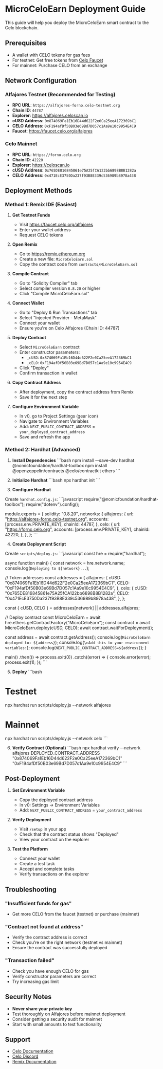 # MicroCeloEarn Deployment Guide

This guide will help you deploy the MicroCeloEarn smart contract to the Celo blockchain.

## Prerequisites

- A wallet with CELO tokens for gas fees
- For testnet: Get free tokens from [Celo Faucet](https://faucet.celo.org/alfajores)
- For mainnet: Purchase CELO from an exchange

## Network Configuration

### Alfajores Testnet (Recommended for Testing)
- **RPC URL**: `https://alfajores-forno.celo-testnet.org`
- **Chain ID**: `44787`
- **Explorer**: https://alfajores.celoscan.io
- **cUSD Address**: `0x874069Fa1Eb16D44d622F2e0Ca25eeA172369bC1`
- **CELO Address**: `0xF194afDf50B03e69Bd7D057c1Aa9e10c9954E4C9`
- **Faucet**: https://faucet.celo.org/alfajores

### Celo Mainnet
- **RPC URL**: `https://forno.celo.org`
- **Chain ID**: `42220`
- **Explorer**: https://celoscan.io
- **cUSD Address**: `0x765DE816845861e75A25fCA122bb6898B8B1282a`
- **CELO Address**: `0x471EcE3750Da237f93B8E339c536989b8978a438`

## Deployment Methods

### Method 1: Remix IDE (Easiest)

1. **Get Testnet Funds**
   - Visit https://faucet.celo.org/alfajores
   - Enter your wallet address
   - Request CELO tokens

2. **Open Remix**
   - Go to https://remix.ethereum.org
   - Create a new file: `MicroCeloEarn.sol`
   - Copy the contract code from `contracts/MicroCeloEarn.sol`

3. **Compile Contract**
   - Go to "Solidity Compiler" tab
   - Select compiler version `0.8.20` or higher
   - Click "Compile MicroCeloEarn.sol"

4. **Connect Wallet**
   - Go to "Deploy & Run Transactions" tab
   - Select "Injected Provider - MetaMask"
   - Connect your wallet
   - Ensure you're on Celo Alfajores (Chain ID: 44787)

5. **Deploy Contract**
   - Select `MicroCeloEarn` contract
   - Enter constructor parameters:
     - `_cUSD`: `0x874069Fa1Eb16D44d622F2e0Ca25eeA172369bC1`
     - `_cELO`: `0xF194afDf50B03e69Bd7D057c1Aa9e10c9954E4C9`
   - Click "Deploy"
   - Confirm transaction in wallet

6. **Copy Contract Address**
   - After deployment, copy the contract address from Remix
   - Save it for the next step

7. **Configure Environment Variable**
   - In v0, go to Project Settings (gear icon)
   - Navigate to Environment Variables
   - Add: `NEXT_PUBLIC_CONTRACT_ADDRESS` = `your_deployed_contract_address`
   - Save and refresh the app

### Method 2: Hardhat (Advanced)

1. **Install Dependencies**
\`\`\`bash
npm install --save-dev hardhat @nomicfoundation/hardhat-toolbox
npm install @openzeppelin/contracts @celo/contractkit ethers
\`\`\`

2. **Initialize Hardhat**
\`\`\`bash
npx hardhat init
\`\`\`

3. **Configure Hardhat**

Create `hardhat.config.js`:
\`\`\`javascript
require("@nomicfoundation/hardhat-toolbox");
require("dotenv").config();

module.exports = {
  solidity: "0.8.20",
  networks: {
    alfajores: {
      url: "https://alfajores-forno.celo-testnet.org",
      accounts: [process.env.PRIVATE_KEY],
      chainId: 44787,
    },
    celo: {
      url: "https://forno.celo.org",
      accounts: [process.env.PRIVATE_KEY],
      chainId: 42220,
    },
  },
};
\`\`\`

4. **Create Deployment Script**

Create `scripts/deploy.js`:
\`\`\`javascript
const hre = require("hardhat");

async function main() {
  const network = hre.network.name;
  console.log(`Deploying to ${network}...`);

  // Token addresses
  const addresses = {
    alfajores: {
      cUSD: "0x874069Fa1Eb16D44d622F2e0Ca25eeA172369bC1",
      CELO: "0xF194afDf50B03e69Bd7D057c1Aa9e10c9954E4C9",
    },
    celo: {
      cUSD: "0x765DE816845861e75A25fCA122bb6898B8B1282a",
      CELO: "0x471EcE3750Da237f93B8E339c536989b8978a438",
    },
  };

  const { cUSD, CELO } = addresses[network] || addresses.alfajores;

  // Deploy contract
  const MicroCeloEarn = await hre.ethers.getContractFactory("MicroCeloEarn");
  const contract = await MicroCeloEarn.deploy(cUSD, CELO);
  await contract.waitForDeployment();

  const address = await contract.getAddress();
  console.log(`MicroCeloEarn deployed to: ${address}`);
  console.log(`\nAdd this to your environment variables:`);
  console.log(`NEXT_PUBLIC_CONTRACT_ADDRESS=${address}`);
}

main()
  .then(() => process.exit(0))
  .catch((error) => {
    console.error(error);
    process.exit(1);
  });
\`\`\`

5. **Deploy**
\`\`\`bash
# Testnet
npx hardhat run scripts/deploy.js --network alfajores

# Mainnet
npx hardhat run scripts/deploy.js --network celo
\`\`\`

6. **Verify Contract (Optional)**
\`\`\`bash
npx hardhat verify --network alfajores DEPLOYED_CONTRACT_ADDRESS "0x874069Fa1Eb16D44d622F2e0Ca25eeA172369bC1" "0xF194afDf50B03e69Bd7D057c1Aa9e10c9954E4C9"
\`\`\`

## Post-Deployment

1. **Set Environment Variable**
   - Copy the deployed contract address
   - In v0: Settings → Environment Variables
   - Add: `NEXT_PUBLIC_CONTRACT_ADDRESS` = `your_contract_address`

2. **Verify Deployment**
   - Visit `/setup` in your app
   - Check that the contract status shows "Deployed"
   - View your contract on the explorer

3. **Test the Platform**
   - Connect your wallet
   - Create a test task
   - Accept and complete tasks
   - Verify transactions on the explorer

## Troubleshooting

### "Insufficient funds for gas"
- Get more CELO from the faucet (testnet) or purchase (mainnet)

### "Contract not found at address"
- Verify the contract address is correct
- Check you're on the right network (testnet vs mainnet)
- Ensure the contract was successfully deployed

### "Transaction failed"
- Check you have enough CELO for gas
- Verify constructor parameters are correct
- Try increasing gas limit

## Security Notes

- **Never share your private key**
- Test thoroughly on Alfajores before mainnet deployment
- Consider getting a security audit for mainnet
- Start with small amounts to test functionality

## Support

- [Celo Documentation](https://docs.celo.org)
- [Celo Discord](https://discord.gg/celo)
- [Remix Documentation](https://remix-ide.readthedocs.io)
